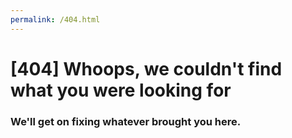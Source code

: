 ```yaml
---
permalink: /404.html
---
```


# [404] Whoops, we couldn't find what you were looking for
### We'll get on fixing whatever brought you here.
